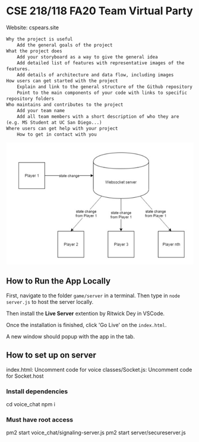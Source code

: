 # CSE 218/118 FA20 Team Virtual Party
Website: cspears.site

    Why the project is useful
        Add the general goals of the project 
    What the project does
        Add your storyboard as a way to give the general idea
        Add detailed list of features with representative images of the features.
        Add details of architecture and data flow, including images
    How users can get started with the project
        Explain and link to the general structure of the Github repository
        Point to the main components of your code with links to specific repository folders
    Who maintains and contributes to the project
        Add your team name
        Add all team members with a short description of who they are (e.g. MS Student at UC San Diego...)
    Where users can get help with your project
        How to get in contact with you



![alt text](images/readme/multiplayer_architecture.PNG)


## How to Run the App Locally ####################################################################################
First, navigate to the folder `game/server` in a terminal. Then type in `node server.js` to host the server locally.

Then install the **Live Server** extention by Ritwick Dey in VSCode.

Once the installation is finished, click 'Go Live' on the `index.html`.

A new window should popup with the app in the tab.





## How to set up on server ########################################################################################
index.html: Uncomment code for voice
classes/Socket.js: Uncomment code for Socket.host 

### Install dependencies
cd voice_chat
npm i

### Must have root access 
pm2 start voice_chat/signaling-server.js 
pm2 start server/secureserver.js
